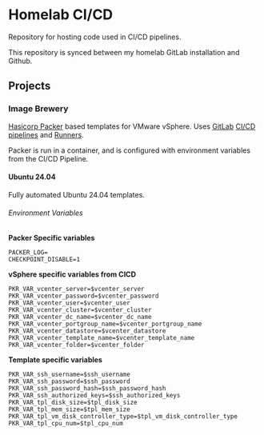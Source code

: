 # Homelab CI/CD

Repository for hosting code used in CI/CD pipelines.

This repository is synced between my homelab GitLab installation and Github.

## Projects

### Image Brewery

[Hasicorp Packer](https://www.packer.io/) based templates for VMware vSphere. Uses [GitLab](https://about.gitlab.com/) [CI/CD](https://docs.gitlab.com/ci/) [pipelines](https://docs.gitlab.com/ci/pipelines/) and [Runners](https://docs.gitlab.com/runner/).

Packer is run in a container, and is configured with environment variables from the CI/CD Pipeline.

#### Ubuntu 24.04

Fully automated Ubuntu 24.04 templates.

###### Environment Variables

**Packer Specific variables**
```
PACKER_LOG=
CHECKPOINT_DISABLE=1
```

**vSphere specific variables from CICD**

```
PKR_VAR_vcenter_server=$vcenter_server
PKR_VAR_vcenter_password=$vcenter_password
PKR_VAR_vcenter_user=$vcenter_user
PKR_VAR_vcenter_cluster=$vcenter_cluster
PKR_VAR_vcenter_dc_name=$vcenter_dc_name
PKR_VAR_vcenter_portgroup_name=$vcenter_portgroup_name
PKR_VAR_vcenter_datastore=$vcenter_datastore
PKR_VAR_vcenter_template_name=$vcenter_template_name
PKR_VAR_vcenter_folder=$vcenter_folder
```

**Template specific variables**

```
PKR_VAR_ssh_username=$ssh_username
PKR_VAR_ssh_password=$ssh_password
PKR_VAR_ssh_password_hash=$ssh_password_hash
PKR_VAR_ssh_authorized_keys=$ssh_authorized_keys
PKR_VAR_tpl_disk_size=$tpl_disk_size
PKR_VAR_tpl_mem_size=$tpl_mem_size
PKR_VAR_tpl_vm_disk_controller_type=$tpl_vm_disk_controller_type
PKR_VAR_tpl_cpu_num=$tpl_cpu_num
```